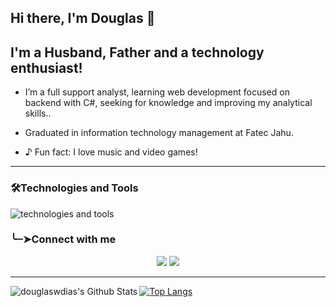 ## Hi there, I'm Douglas 👋

## I'm a Husband, Father and a technology enthusiast!
- I’m a full support analyst, learning web development focused on backend with C#, seeking for knowledge and improving my analytical skills..
- Graduated in information technology management at Fatec Jahu.

- ♪ Fun fact: I love music and video games!

---
### 🛠Technologies and Tools

<div style="display: inline_block">
    <img align="center" alt="technologies and tools" src="https://skillicons.dev/icons?i=cs,dotnet,html,css,unity,postgres,git,postman,vscode,visualstudio,powershell&theme=&perline=6">
</div>

### ╰┈➤Connect with me 
<div style="display: inline_block" align="center">
    <a href="https://www.linkedin.com/in/douglaswdias" target="_blank"><img src="https://skillicons.dev/icons?i=linkedin"></a> 
    <a href="https://github.com/douglaswdias" target="_blank"><img src="https://skillicons.dev/icons?i=github"></a> 
</div

<br />

---

<img align="left" alt="douglaswdias's Github Stats" src="https://github-readme-stats.vercel.app/api?username=douglaswdias&show_icons=true&theme=radical" />

[![Top Langs](https://github-readme-stats.vercel.app/api/top-langs/?username=douglaswdias&theme=radical&hide=ShaderLab,HLSL&layout=compact)](https://github.com/douglaswdias)

